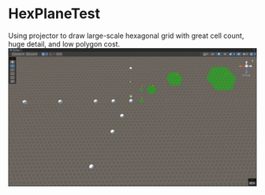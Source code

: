 # HexPlaneTest

Using projector to draw large-scale hexagonal grid with great cell count, huge detail, and low polygon cost.
![result image](docs/images/result.png)
